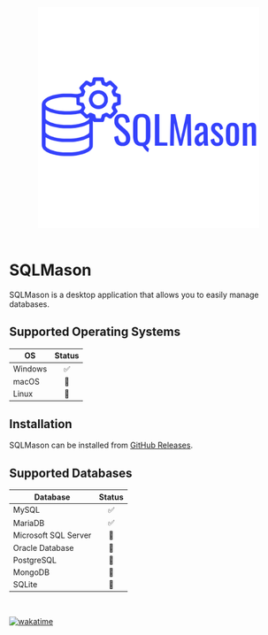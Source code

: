 <br>
<div align="center">
    <img src="https://raw.githubusercontent.com/codeforge11/SQLMason/master/src/public/logotype.svg" alt="SQLMason" width="400" />
</div>
</br>

# SQLMason

SQLMason is a desktop application that allows you to easily manage databases.

## Supported Operating Systems

| OS      | Status |
| ------- | :----: |
| Windows |   ✅   |
| macOS   |   🚧   |
| Linux   |   🚧   |

## Installation

SQLMason can be installed from [GitHub Releases](https://github.com/codeforge11/SQLMason/releases).

## Supported Databases

| Database             | Status |
| -------------------- | :----: |
| MySQL                |   ✅   |
| MariaDB              |   ✅   |
| Microsoft SQL Server |   🚧   |
| Oracle Database      |   🚧   |
| PostgreSQL           |   🚧   |
| MongoDB              |   🚧   |
| SQLite               |   🚧   |

<br>

[![wakatime](https://wakatime.com/badge/user/f21d1d72-d48f-4c76-8d7d-4781e81e04ec/project/9802cd1d-9ce0-4c00-9a92-cea953aac5be.svg)](https://wakatime.com/badge/user/f21d1d72-d48f-4c76-8d7d-4781e81e04ec/project/9802cd1d-9ce0-4c00-9a92-cea953aac5be)